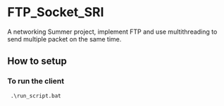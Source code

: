 # FTP_Socket_SRI
A networking Summer project, implement FTP and use multithreading to send multiple packet on the same time. 

## How to setup

### To run the client
```
 .\run_script.bat
 ```
